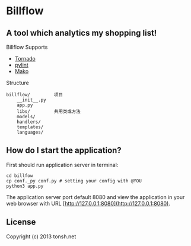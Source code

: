 # Billflow

## A tool which analytics my shopping list!

Billflow Supports

* [Tornado](http://www.tornadoweb.org)
* [pylint](http://pypi.python.org/pypi/pylint)
* [Mako](http://docs.makotemplates.org/en/latest/usage.html)

Structure

    billflow/         项目
        __init__.py
        app.py
        libs/         共用类或方法
        models/
        handlers/
        templates/
        languages/

## How do I start the application?

First should run application server in terminal:

    cd billfow
    cp conf._py conf.py # setting your config with @YOU
    python3 app.py

The application server port default 8080 and view the application in your web browser with URL [http://127.0.0.1:8080](http://127.0.0.1:8080).

## License

Copyright (c) 2013 tonsh.net
